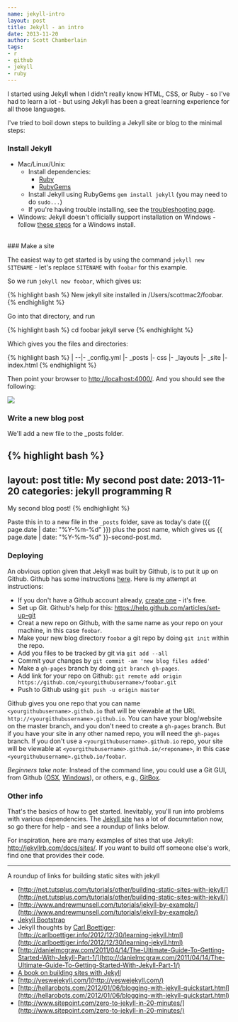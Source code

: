 ```yaml
---
name: jekyll-intro
layout: post
title: Jekyll - an intro
date: 2013-11-20
author: Scott Chamberlain
tags:
- r
- github
- jekyll
- ruby
---
```


I started using Jekyll when I didn't really know HTML, CSS, or Ruby - so I've had to learn a lot - but using Jekyll has been a great learning experience for all those languages. 

I've tried to boil down steps to building a Jekyll site or blog to the minimal steps:
<br>
### Install Jekyll

+ Mac/Linux/Unix: 
	+ Install dependencies: 
		+ [Ruby](http://www.ruby-lang.org/en/downloads/)
		+ [RubyGems](http://rubygems.org/pages/download)
	+ Install Jekyll using RubyGems `gem install jekyll` (you may need to do `sudo...`)
	+ If you're having trouble installing, see the [troubleshooting page](http://jekyllrb.com/docs/troubleshooting/).
+ Windows: Jekyll doesn't officially support installation on Windows - follow [these steps](http://www.madhur.co.in/blog/2011/09/01/runningjekyllwindows.html) for a Windows install. 
<br>
### Make a site

The easiest way to get started is by using the command `jekyll new SITENAME` - let's replace `SITENAME` with `foobar` for this example.

So we run `jekyll new foobar`, which gives us:

{% highlight bash %}
New jekyll site installed in /Users/scottmac2/foobar.
{% endhighlight %}

Go into that directory, and run 

{% highlight bash %}
cd foobar
jekyll serve
{% endhighlight %}

Which gives you the files and directories:

{% highlight bash %}
|
--|- _config.yml
  |- _posts
  |- css
  |- _layouts
  |- _site
  |- index.html
{% endhighlight %}

Then point your browser to [http://localhost:4000/](http://localhost:4000/). And you should see the following:

![](http://f.cl.ly/items/2q322a2P3f2m2A3a3l0O/Screen%20Shot%202013-11-20%20at%209.54.21%20AM.png)
<br>
### Write a new blog post

We'll add a new file to the _posts folder. 

{% highlight bash %}
---
layout: post
title:  My second post
date:   2013-11-20
categories: jekyll programming R
---

My second blog post!
{% endhighlight %}

Paste this in to a new file in the `_posts` folder, save as today's date ({{ page.date | date: "%Y-%m-%d" }}) plus the post name, which gives us {{ page.date | date: "%Y-%m-%d" }}-second-post.md.
<br>
### Deploying

An obvious option given that Jekyll was built by Github, is to put it up on Github. Github has some instructions [here](http://jekyllrb.com/docs/github-pages/). Here is my attempt at instructions: 

+ If you don't have a Github account already, [create one](https://help.github.com/articles/signing-up-for-a-new-github-account) - it's free.
+ Set up Git. Github's help for this: https://help.github.com/articles/set-up-git
+ Creat a new repo on Github, with the same name as your repo on your machine, in this case `foobar`. 
+ Make your new blog directory `foobar` a git repo by doing `git init` within the repo.
+ Add you files to be tracked by git via `git add --all`
+ Commit your changes by `git commit -am 'new blog files added'`
+ Make a `gh-pages` branch by doing `git branch gh-pages`.
+ Add link for your repo on Github: `git remote add origin https://github.com/<yourgithubusername>/foobar.git`
+ Push to Github using `git push -u origin master`

Github gives you one repo that you can name `<yourgithubusername>.github.io` that will be viewable at the URL `http://<yourgithubusername>.github.io`. You can have your blog/website on the master branch, and you don't need to create a `gh-pages` branch. But if you have your site in any other named repo, you will need the `gh-pages` branch. If you don't use a `<yourgithubusername>.github.io` repo, your site will be viewable at `<yourgithubusername>.github.io/<reponame>`, in this case `<yourgithubusername>.github.io/foobar`. 

*Beginners take note:* Instead of the command line, you could use a Git GUI, from Github ([OSX](http://mac.github.com/), [Windows](http://windows.github.com/)), or others, e.g., [GitBox](http://gitboxapp.com/).
<br>
### Other info 

That's the basics of how to get started. Inevitably, you'll run into problems with various dependencies. The [Jekyll site](http://jekyllrb.com/) has a lot of documntation now, so go there for help - and see a roundup of links below. 

For inspiration, here are many examples of sites that use Jekyll: http://jekyllrb.com/docs/sites/. If you want to build off someone else's work, find one that provides their code.

----------------

A roundup of links for building static sites with jekyll

* [http://net.tutsplus.com/tutorials/other/building-static-sites-with-jekyll/](http://net.tutsplus.com/tutorials/other/building-static-sites-with-jekyll/)
* [http://www.andrewmunsell.com/tutorials/jekyll-by-example/](http://www.andrewmunsell.com/tutorials/jekyll-by-example/)
* [Jekyll Bootstrap](http://jekyllbootstrap.com/)
* Jekyll thoughts by [Carl Boettiger](http://carlboettiger.info/index.html): [http://carlboettiger.info/2012/12/30/learning-jekyll.html](http://carlboettiger.info/2012/12/30/learning-jekyll.html)
* [http://danielmcgraw.com/2011/04/14/The-Ultimate-Guide-To-Getting-Started-With-Jekyll-Part-1/](http://danielmcgraw.com/2011/04/14/The-Ultimate-Guide-To-Getting-Started-With-Jekyll-Part-1/)
* [A book on building sites with Jekyll](http://mijingo.com/products/screencasts/static-websites-with-jekyll/)
* [http://yeswejekyll.com/](http://yeswejekyll.com/)
* [http://hellarobots.com/2012/01/06/blogging-with-jekyll-quickstart.html](http://hellarobots.com/2012/01/06/blogging-with-jekyll-quickstart.html)
* [http://www.sitepoint.com/zero-to-jekyll-in-20-minutes/](http://www.sitepoint.com/zero-to-jekyll-in-20-minutes/)